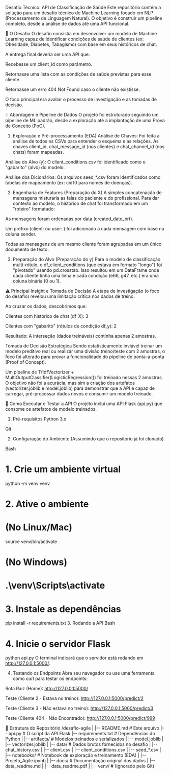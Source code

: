 Desafio Técnico: API de Classificação de Saúde
Este repositório contém a solução para um desafio técnico de Machine Learning focado em NLP (Processamento de Linguagem Natural). O objetivo é construir um pipeline completo, desde a análise de dados até uma API funcional.

🎯 O Desafio
O desafio consistia em desenvolver um modelo de Machine Learning capaz de identificar condições de saúde de clientes (ex: Obesidade, Diabetes, Tabagismo) com base em seus históricos de chat.

A entrega final deveria ser uma API que:

Recebesse um client_id como parâmetro.

Retornasse uma lista com as condições de saúde previstas para esse cliente.

Retornasse um erro 404 Not Found caso o cliente não existisse.

O foco principal era avaliar o processo de investigação e as tomadas de decisão.

💡 Abordagem e Pipeline de Dados
O projeto foi estruturado seguindo um pipeline de ML padrão, desde a exploração até a implantação de uma Prova de Conceito (PoC).

1. Exploração e Pré-processamento (EDA)
Análise de Chaves: Foi feita a análise de todos os CSVs para entender o esquema e as relações. As chaves client_id, chat_message_id (nos clientes) e chat_channel_id (nos chats) foram mapeadas.

Análise do Alvo (y): O client_conditions.csv foi identificado como o "gabarito" (alvo) do modelo.

Análise dos Dicionários: Os arquivos seed_*.csv foram identificados como tabelas de mapeamento (ex: cid10 para nomes de doenças).

2. Engenharia de Features (Preparação do X)
A simples concatenação de mensagens misturaria as falas do paciente e do profissional. Para dar contexto ao modelo, o histórico de chat foi transformado em um "roteiro" formatado:

As mensagens foram ordenadas por data (created_date_brt).

Um prefixo (client: ou user: ) foi adicionado a cada mensagem com base na coluna sender.

Todas as mensagens de um mesmo cliente foram agrupadas em um único documento de texto.

3. Preparação do Alvo (Preparação do y)
Para o modelo de classificação multi-rótulo, o df_client_conditions (que estava em formato "longo") foi "pivotado" usando pd.crosstab. Isso resultou em um DataFrame onde cada cliente tinha uma linha e cada condição (e66, g47, etc.) era uma coluna binária (0 ou 1).

⚠️ Principal Insight e Tomada de Decisão
A etapa de investigação (o foco do desafio) revelou uma limitação crítica nos dados de treino.

Ao cruzar os dados, descobrimos que:

Clientes com histórico de chat (df_X): 3

Clientes com "gabarito" (rótulos de condição df_y): 2

Resultado: A interseção (dados treináveis) continha apenas 2 amostras.

Tomada de Decisão Estratégica
Sendo estatisticamente inviável treinar um modelo preditivo real ou realizar uma divisão treino/teste com 2 amostras, o foco foi alterado para provar a funcionalidade do pipeline de ponta-a-ponta (Proof of Concept).

Um pipeline de TfidfVectorizer + MultiOutputClassifier(LogisticRegression()) foi treinado nessas 2 amostras. O objetivo não foi a acurácia, mas sim a criação dos artefatos (vectorizer.joblib e model.joblib) para demonstrar que a API é capaz de carregar, pré-processar dados novos e consumir um modelo treinado.

🚀 Como Executar e Testar a API
O projeto inclui uma API Flask (api.py) que consome os artefatos de modelo treinados.

1. Pré-requisitos
Python 3.x

Git

2. Configuração do Ambiente
(Assumindo que o repositório já foi clonado)

Bash

# 1. Crie um ambiente virtual
python -m venv venv

# 2. Ative o ambiente
# (No Linux/Mac)
source venv/bin/activate
# (No Windows)
# .\venv\Scripts\activate

# 3. Instale as dependências
pip install -r requirements.txt
3. Rodando a API
Bash

# 4. Inicie o servidor Flask
python api.py
O terminal indicará que o servidor está rodando em http://127.0.0.1:5000/.

4. Testando os Endpoints
Abra seu navegador ou use uma ferramenta como curl para testar os endpoints:

Rota Raiz (Home): http://127.0.0.1:5000/

Teste (Cliente 2 - Estava no treino): http://127.0.0.1:5000/predict/2

Teste (Cliente 3 - Não estava no treino): http://127.0.0.1:5000/predict/3

Teste (Cliente 404 - Não Encontrado): http://127.0.0.1:5000/predict/999

📂 Estrutura do Repositório
/desafio-agile
|
|-- README.md               # Este arquivo
|-- api.py                  # O script da API Flask
|-- requirements.txt        # Dependências do Python
|
|-- artifacts/              # Modelos treinados e serializados
|   |-- model.joblib
|   |-- vectorizer.joblib
|
|-- data/                   # Dados brutos fornecidos no desafio
|   |-- chat_history.csv
|   |-- client.csv
|   |-- client_conditions.csv
|   |-- seed_*.csv
|
|-- notebooks/              # Notebook de exploração e treinamento (EDA)
|   |-- Projeto_Agile.ipynb
|
|-- docs/                   # Documentação original dos dados
|   |-- data_readme.md
|   |-- data_readme.pdf
|
|-- venv/                   # (Ignorado pelo Git)